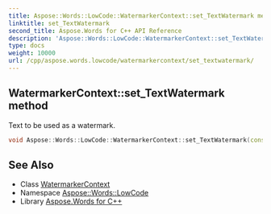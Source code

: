 ```yaml
---
title: Aspose::Words::LowCode::WatermarkerContext::set_TextWatermark method
linktitle: set_TextWatermark
second_title: Aspose.Words for C++ API Reference
description: 'Aspose::Words::LowCode::WatermarkerContext::set_TextWatermark method. Text to be used as a watermark in C++.'
type: docs
weight: 10000
url: /cpp/aspose.words.lowcode/watermarkercontext/set_textwatermark/
---
```

## WatermarkerContext::set_TextWatermark method


Text to be used as a watermark.

```cpp
void Aspose::Words::LowCode::WatermarkerContext::set_TextWatermark(const System::String &value)
```

## See Also

* Class [WatermarkerContext](../)
* Namespace [Aspose::Words::LowCode](../../)
* Library [Aspose.Words for C++](../../../)
